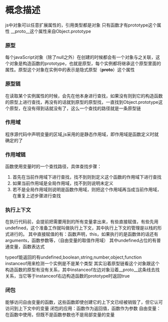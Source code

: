 # 概念描述

js中对象可以任意扩展属性的，引用类型都是对象
只有函数才有prototype这个属性
__proto__这个属性来自Object.prototype

### 原型

每个javaScript对象（除了null之外）在创建的时候都会有一个对象与之关联，这个对象是构造函数的prototype，也就是原型，每个实例都将继承这个原型里面的属性。原型这个对象在实例中的表示是隐式原型（__proto__）这个属性

### 原型链

在读取某个实例属性的时候，会先在他本身进行查找，如果没有则到它的构造函数的原型上进行查找，再没有的话就到原型的原型找，一直找到Object.prototype这个原型，在没有得到话就没有了，这么一个查找的路径就是一条原型链

### 作用域

程序源代码中声明变量的区域,js采用的是静态作用域，即作用域是函数定义时就确定的了

### 作用域链

函数使用变量时的一个查找路径，具体查找步骤：

1. 首先在当前作用域下进行查找，找不到则到定义这个函数的作用域下进行查找 
2. 如果当前作用域是全局作用域，找不到则说明未定义
3. 若不是全局作用域则说明是函数作用域，则把这个作用域再当成当前作用域，在重复上述步骤进行查找

### 执行上下文

在执行代码前，会提前把需要用到的所有变量拿出来，有些直接赋值，有些先用undefined，这个准备工作就叫做执行上下文，其中执行上下文的管理是以栈的形式进行的。
其中直接赋值的有：函数声明，this，如果执行的是函数体的话还有arguments，函数参数等，（自由变量的取值作用域）
其中undefined占位的有普通变量，函数表达式

typeof能返回的有undefined,boolean,string,number,object,function
instanceof用来检测一个实例是不是某个类型
其实沿着原型链看这个对象跟这个构造函数的原型有没有关系，其中instanceof左边对象沿着__proto__这条线去找关系，当它等于instanceof右边构造函数的prototype时返回true

### 闭包

能够访问自由变量的函数，这些函数即使创建它的上下文已经被销毁了，但它认可访问到上下文中的变量
闭包的应用：函数作为返回值，函数作为参数
自由变量：在函数中使用，但既不是函数参数也不是局部变量的变量